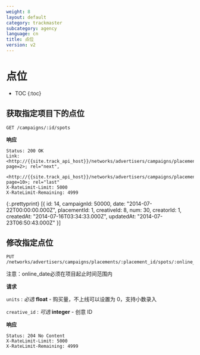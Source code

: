 ```yaml
---
weight: 8
layout: default
category: trackmaster
subcategory: agency
language: cn
title: 点位
version: v2
---
```


# 点位

* TOC
{:toc}

## 获取指定项目下的点位

    GET /campaigns/:id/spots

**响应**

    Status: 200 OK
    Link: <http://{{site.track_api_host}}/networks/advertisers/campaigns/placements/:placement_id/spots?page=2>; rel="next",
          <http://{{site.track_api_host}}/networks/advertisers/campaigns/placements/:placement_id/spots?page=10>; rel="last"
    X-RateLimit-Limit: 5000
    X-RateLimit-Remaining: 4999

{:.prettyprint}
    [{
        id: 14,
        campaignId: 50000,
        date: "2014-07-22T00:00:00.000Z",
        placementId: 1,
        creativeId: 8,
        num: 30,
        creatorId: 1,
        createdAt: "2014-07-16T03:34:33.000Z",
        updatedAt: "2014-07-23T06:50:43.000Z"
    }]

## 修改指定点位

    PUT /networks/advertisers/campaigns/placements/:placement_id/spots/:online_date

注意：online_date必须在项目起止时间范围内

**请求**

`units`
: _必选_ **float** - 购买量，不上线可以设置为 0，支持小数录入

`creative_id`
: _可选_ **integer** - 创意 ID

**响应**

    Status: 204 No Content
    X-RateLimit-Limit: 5000
    X-RateLimit-Remaining: 4999
